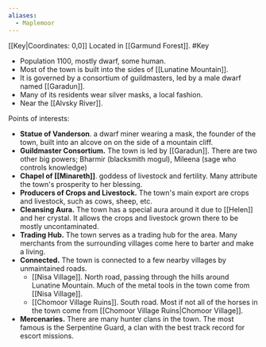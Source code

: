 ```yaml
---
aliases:
  - Maplemoor
---
```

[[Key|Coordinates: 0,0]]
Located in [[Garmund Forest]].
#Key

- Population 1100, mostly dwarf, some human.
- Most of the town is built into the sides of [[Lunatine Mountain]].
- It is governed by a consortium of guildmasters, led by a male dwarf named [[Garadun]].
- Many of its residents wear silver masks, a local fashion.
- Near the [[Alvsky River]].

Points of interests:
- **Statue of Vanderson**. a dwarf miner wearing a mask, the founder of the town, built into an alcove on on the side of a mountain cliff.
- **Guildmaster Consortium.** The town is led by [[Garadun]]. There are two other big powers; Bharmir (blacksmith mogul), Mileena (sage who controls knowledge)
- **Chapel of [[Minareth]]**. goddess of livestock and fertility. Many attribute the town's prosperity to her blessing.
- **Producers of Crops and Livestock.** The town's main export are crops and livestock, such as cows, sheep, etc.
- **Cleansing Aura.** The town has a special aura around it due to [[Helen]] and her crystal. It allows the crops and livestock grown there to be mostly uncontaminated.
- **Trading Hub.** The town serves as a trading hub for the area. Many merchants from the surrounding villages come here to barter and make a living.
- **Connected.** The town is connected to a few nearby villages by unmaintained roads.
	- [[Nisa Village]]. North road, passing through the hills around Lunatine Mountain. Much of the metal tools in the town come from [[Nisa Village]].
	- [[Chomoor Village Ruins]]. South road. Most if not all of the horses in the town come from [[Chomoor Village Ruins|Chomoor Village]].
- **Mercenaries.** There are many hunter clans in the town. The most famous is the Serpentine Guard, a clan with the best track record for escort missions.